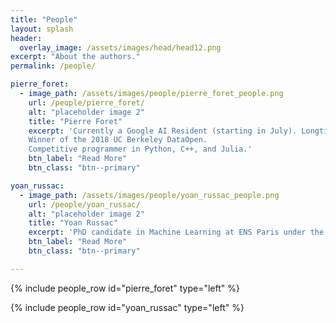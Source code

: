 ```yaml
---
title: "People"
layout: splash
header:
  overlay_image: /assets/images/head/head12.png
excerpt: "About the authors."
permalink: /people/

pierre_foret:
  - image_path: /assets/images/people/pierre_foret_people.png
    url: /people/pierre_foret/
    alt: "placeholder image 2"
    title: "Pierre Foret"
    excerpt: 'Currently a Google AI Resident (starting in July). Longtime statistics and machine learning enthusiast.
    Winner of the 2018 UC Berkeley DataOpen.
    Competitive programmer in Python, C++, and Julia.'
    btn_label: "Read More"
    btn_class: "btn--primary"

yoan_russac:
  - image_path: /assets/images/people/yoan_russac_people.png
    url: /people/yoan_russac/
    alt: "placeholder image 2"
    title: "Yoan Russac"
    excerpt: 'PhD candidate in Machine Learning at ENS Paris under the supervision of Olivier Cappé and Aurélien Garivier particularly interested in Online Learning, Recommendation Systems and Reinforcement Learning.'
    btn_label: "Read More"
    btn_class: "btn--primary"

---
```


{% include people_row id="pierre_foret" type="left" %}

{% include people_row id="yoan_russac" type="left" %}

